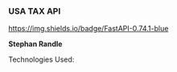 ### USA TAX API

https://img.shields.io/badge/FastAPI-0.74.1-blue

**Stephan Randle**

Technologies Used:
